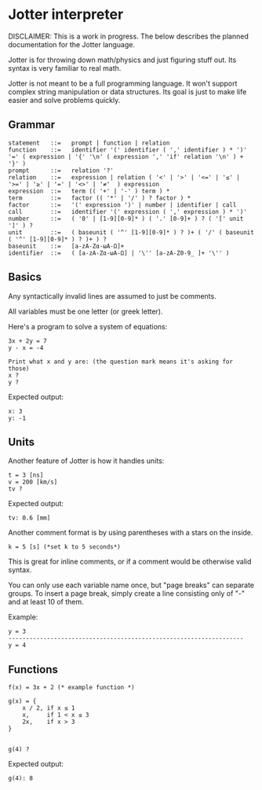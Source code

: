 # Jotter interpreter

DISCLAIMER: This is a work in progress. The below describes the planned documentation for the Jotter language.

Jotter is for throwing down math/physics and just figuring stuff out.
Its syntax is very familiar to real math.

Jotter is not meant to be a full programming language. It won't support complex string manipulation or data structures. Its goal is just to make life easier and solve problems quickly.

## Grammar

```
statement   ::=   prompt | function | relation
function    ::=   identifier '(' identifier ( ',' identifier ) * ')' '=' ( expression | '{' '\n' ( expression ',' 'if' relation '\n' ) + '}' )
prompt      ::=   relation '?'
relation    ::=   expression | relation ( '<' | '>' | '<=' | '≤' | '>=' | '≥' | '=' | '<>' | '≠'  ) expression
expression  ::=   term (( '+' | '-' ) term ) *
term        ::=   factor (( '*' | '/' ) ? factor ) *
factor      ::=   '(' expression ')' | number | identifier | call
call        ::=   identifier '(' expression ( ',' expression ) * ')'
number      ::=   ( '0' | [1-9][0-9]* ) ( '.' [0-9]+ ) ? ( '[' unit ']' ) ?
unit        ::=   ( baseunit ( '^' [1-9][0-9]* ) ? )+ ( '/' ( baseunit ( '^' [1-9][0-9]* ) ? )+ ) ?
baseunit    ::=   [a-zA-Zα-ωΑ-Ω]+
identifier  ::=   ( [a-zA-Zα-ωΑ-Ω] | '\'' [a-zA-Z0-9_ ]+ '\'' )
```

## Basics

Any syntactically invalid lines are assumed to just be comments.

All variables must be one letter (or greek letter).

Here's a program to solve a system of equations:

```
3x + 2y = 7
y - x = -4

Print what x and y are: (the question mark means it's asking for those)
x ?
y ?
```

Expected output:
```
x: 3
y: -1
```

## Units

Another feature of Jotter is how it handles units:
```
t = 3 [ns]
v = 200 [km/s]
tv ?
```

Expected output:
```
tv: 0.6 [mm]
```


Another comment format is by using parentheses with a stars on the inside.
```
k = 5 [s] (*set k to 5 seconds*)
```

This is great for inline comments, or if a comment would be otherwise valid syntax.

You can only use each variable name once, but "page breaks" can separate groups. 
To insert a page break, simply create a line consisting only of "-" and at least 10 of them.

Example:
```
y = 3
-------------------------------------------------------------------
y = 4
```

## Functions

```
f(x) = 3x + 2 (* example function *)

g(x) = {
    x / 2, if x ≤ 1
    x,     if 1 < x ≤ 3
    2x,    if x > 3
}


g(4) ? 
```

Expected output:
```
g(4): 8
```


